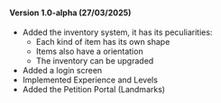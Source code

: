#### Version 1.0-alpha (27/03/2025)
- Added the inventory system, it has its peculiarities:
  - Each kind of item has its own shape
  - Items also have a orientation
  - The inventory can be upgraded
- Added a login screen
- Implemented Experience and Levels
- Added the Petition Portal (Landmarks)